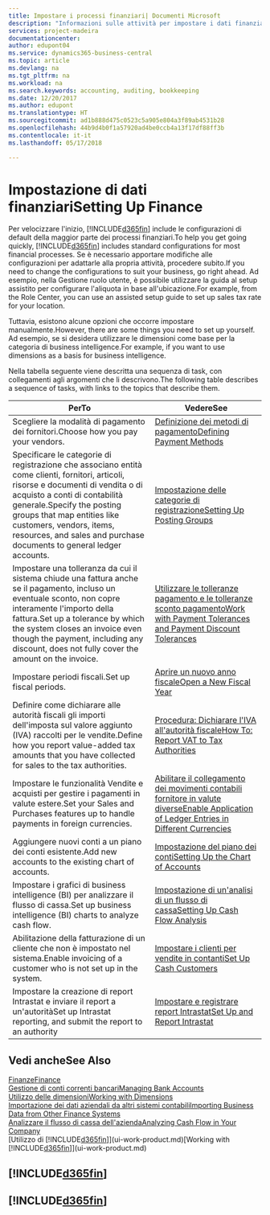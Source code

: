 ```yaml
---
title: Impostare i processi finanziari| Documenti Microsoft
description: "Informazioni sulle attività per impostare i dati finanziari nella propria attività per adattarli alle esigenze di contabilità, controllo e gestione dei libri contabili."
services: project-madeira
documentationcenter: 
author: edupont04
ms.service: dynamics365-business-central
ms.topic: article
ms.devlang: na
ms.tgt_pltfrm: na
ms.workload: na
ms.search.keywords: accounting, auditing, bookkeeping
ms.date: 12/20/2017
ms.author: edupont
ms.translationtype: HT
ms.sourcegitcommit: ad1b888d475c0523c5a905e804a3f89ab4531b28
ms.openlocfilehash: 44b9d4b0f1a57920ad4be0ccb4a13f17df88ff3b
ms.contentlocale: it-it
ms.lasthandoff: 05/17/2018

---
```

# <a name="setting-up-finance"></a><span data-ttu-id="986dc-103">Impostazione di dati finanziari</span><span class="sxs-lookup"><span data-stu-id="986dc-103">Setting Up Finance</span></span>
<span data-ttu-id="986dc-104">Per velocizzare l'inizio, [!INCLUDE[d365fin](includes/d365fin_md.md)] include le configurazioni di default della maggior parte dei processi finanziari.</span><span class="sxs-lookup"><span data-stu-id="986dc-104">To help you get going quickly, [!INCLUDE[d365fin](includes/d365fin_md.md)] includes standard configurations for most financial processes.</span></span> <span data-ttu-id="986dc-105">Se è necessario apportare modifiche alle configurazioni per adattarle alla propria attività, procedere subito.</span><span class="sxs-lookup"><span data-stu-id="986dc-105">If you need to change the configurations to suit your business, go right ahead.</span></span> <span data-ttu-id="986dc-106">Ad esempio, nella Gestione ruolo utente, è possibile utilizzare la guida al setup assistito per configurare l'aliquota in base all'ubicazione.</span><span class="sxs-lookup"><span data-stu-id="986dc-106">For example, from the Role Center, you can use an assisted setup guide to set up sales tax rate for your location.</span></span>  

<span data-ttu-id="986dc-107">Tuttavia, esistono alcune opzioni che occorre impostare manualmente.</span><span class="sxs-lookup"><span data-stu-id="986dc-107">However, there are some things you need to set up yourself.</span></span> <span data-ttu-id="986dc-108">Ad esempio, se si desidera utilizzare le dimensioni come base per la categoria di business intelligence.</span><span class="sxs-lookup"><span data-stu-id="986dc-108">For example, if you want to use dimensions as a basis for business intelligence.</span></span>  

<span data-ttu-id="986dc-109">Nella tabella seguente viene descritta una sequenza di task, con collegamenti agli argomenti che li descrivono.</span><span class="sxs-lookup"><span data-stu-id="986dc-109">The following table describes a sequence of tasks, with links to the topics that describe them.</span></span>

| <span data-ttu-id="986dc-110">Per</span><span class="sxs-lookup"><span data-stu-id="986dc-110">To</span></span> | <span data-ttu-id="986dc-111">Vedere</span><span class="sxs-lookup"><span data-stu-id="986dc-111">See</span></span> |
| --- | --- |
| <span data-ttu-id="986dc-112">Scegliere la modalità di pagamento dei fornitori.</span><span class="sxs-lookup"><span data-stu-id="986dc-112">Choose how you pay your vendors.</span></span> |[<span data-ttu-id="986dc-113">Definizione dei metodi di pagamento</span><span class="sxs-lookup"><span data-stu-id="986dc-113">Defining Payment Methods</span></span>](finance-payment-methods.md) |
| <span data-ttu-id="986dc-114">Specificare le categorie di registrazione che associano entità come clienti, fornitori, articoli, risorse e documenti di vendita o di acquisto a conti di contabilità generale.</span><span class="sxs-lookup"><span data-stu-id="986dc-114">Specify the posting groups that map entities like customers, vendors, items, resources, and sales and purchase documents to general ledger accounts.</span></span> |[<span data-ttu-id="986dc-115">Impostazione delle categorie di registrazione</span><span class="sxs-lookup"><span data-stu-id="986dc-115">Setting Up Posting Groups</span></span>](finance-posting-groups.md)|
|<span data-ttu-id="986dc-116">Impostare una tolleranza da cui il sistema chiude una fattura anche se il pagamento, incluso un eventuale sconto, non copre interamente l'importo della fattura.</span><span class="sxs-lookup"><span data-stu-id="986dc-116">Set up a tolerance by which the system closes an invoice even though the payment, including any discount, does not fully cover the amount on the invoice.</span></span>|[<span data-ttu-id="986dc-117">Utilizzare le tolleranze pagamento e le tolleranze sconto pagamento</span><span class="sxs-lookup"><span data-stu-id="986dc-117">Work with Payment Tolerances and Payment Discount Tolerances</span></span>](finance-payment-tolerance-and-payment-discount-tolerance.md)|
| <span data-ttu-id="986dc-118">Impostare periodi fiscali.</span><span class="sxs-lookup"><span data-stu-id="986dc-118">Set up fiscal periods.</span></span> |[<span data-ttu-id="986dc-119">Aprire un nuovo anno fiscale</span><span class="sxs-lookup"><span data-stu-id="986dc-119">Open a New Fiscal Year</span></span>](finance-how-open-new-fiscal-year.md) |
| <span data-ttu-id="986dc-120">Definire come dichiarare alle autorità fiscali gli importi dell'imposta sul valore aggiunto (IVA) raccolti per le vendite.</span><span class="sxs-lookup"><span data-stu-id="986dc-120">Define how you report value-added tax amounts that you have collected for sales to the tax authorities.</span></span> |[<span data-ttu-id="986dc-121">Procedura: Dichiarare l'IVA all'autorità fiscale</span><span class="sxs-lookup"><span data-stu-id="986dc-121">How To: Report VAT to Tax Authorities</span></span>](finance-how-report-vat.md)|
| <span data-ttu-id="986dc-122">Impostare le funzionalità Vendite e acquisti per gestire i pagamenti in valute estere.</span><span class="sxs-lookup"><span data-stu-id="986dc-122">Set your Sales and Purchases features up to handle payments in foreign currencies.</span></span>|[<span data-ttu-id="986dc-123">Abilitare il collegamento dei movimenti contabili fornitore in valute diverse</span><span class="sxs-lookup"><span data-stu-id="986dc-123">Enable Application of Ledger Entries in Different Currencies</span></span>](finance-how-enable-application-ledger-entries-different-currencies.md)
| <span data-ttu-id="986dc-124">Aggiungere nuovi conti a un piano dei conti esistente.</span><span class="sxs-lookup"><span data-stu-id="986dc-124">Add new accounts to the existing chart of accounts.</span></span> |[<span data-ttu-id="986dc-125">Impostazione del piano dei conti</span><span class="sxs-lookup"><span data-stu-id="986dc-125">Setting Up the Chart of Accounts</span></span>](finance-setup-chart-accounts.md) |
| <span data-ttu-id="986dc-126">Impostare i grafici di business intelligence (BI) per analizzare il flusso di cassa.</span><span class="sxs-lookup"><span data-stu-id="986dc-126">Set up business intelligence (BI) charts to analyze cash flow.</span></span> |[<span data-ttu-id="986dc-127">Impostazione di un'analisi di un flusso di cassa</span><span class="sxs-lookup"><span data-stu-id="986dc-127">Setting Up Cash Flow Analysis</span></span>](finance-setup-cash-flow-analyses.md) |
|<span data-ttu-id="986dc-128">Abilitazione della fatturazione di un cliente che non è impostato nel sistema.</span><span class="sxs-lookup"><span data-stu-id="986dc-128">Enable invoicing of a customer who is not set up in the system.</span></span>|[<span data-ttu-id="986dc-129">Impostare i clienti per vendite in contanti</span><span class="sxs-lookup"><span data-stu-id="986dc-129">Set Up Cash Customers</span></span>](finance-how-to-set-up-cash-customers.md)|
| <span data-ttu-id="986dc-130">Impostare la creazione di report Intrastat e inviare il report a un'autorità</span><span class="sxs-lookup"><span data-stu-id="986dc-130">Set up Intrastat reporting, and submit the report to an authority</span></span> | [<span data-ttu-id="986dc-131">Impostare e registrare report Intrastat</span><span class="sxs-lookup"><span data-stu-id="986dc-131">Set Up and Report Intrastat</span></span>](finance-how-setup-report-intrastat.md)|

## <a name="see-also"></a><span data-ttu-id="986dc-132">Vedi anche</span><span class="sxs-lookup"><span data-stu-id="986dc-132">See Also</span></span>
[<span data-ttu-id="986dc-133">Finanze</span><span class="sxs-lookup"><span data-stu-id="986dc-133">Finance</span></span>](finance.md)  
[<span data-ttu-id="986dc-134">Gestione di conti correnti bancari</span><span class="sxs-lookup"><span data-stu-id="986dc-134">Managing Bank Accounts</span></span>](bank-manage-bank-accounts.md)  
[<span data-ttu-id="986dc-135">Utilizzo delle dimensioni</span><span class="sxs-lookup"><span data-stu-id="986dc-135">Working with Dimensions</span></span>](finance-dimensions.md)  
[<span data-ttu-id="986dc-136">Importazione dei dati aziendali da altri sistemi contabili</span><span class="sxs-lookup"><span data-stu-id="986dc-136">Importing Business Data from Other Finance Systems</span></span>](across-import-data-configuration-packages.md)  
[<span data-ttu-id="986dc-137">Analizzare il flusso di cassa dell'azienda</span><span class="sxs-lookup"><span data-stu-id="986dc-137">Analyzing Cash Flow in Your Company</span></span>](finance-analyze-cash-flow.md)  
<span data-ttu-id="986dc-138">[Utilizzo di [!INCLUDE[d365fin](includes/d365fin_md.md)]](ui-work-product.md)</span><span class="sxs-lookup"><span data-stu-id="986dc-138">[Working with [!INCLUDE[d365fin](includes/d365fin_md.md)]](ui-work-product.md)</span></span>  

## [!INCLUDE[d365fin](includes/free_trial_md.md)]  
## [!INCLUDE[d365fin](includes/training_link_md.md)]

